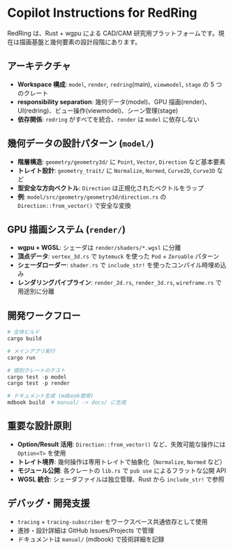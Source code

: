 # Copilot Instructions for RedRing

RedRing は、Rust + wgpu による CAD/CAM 研究用プラットフォームです。現在は描画基盤と幾何要素の設計段階にあります。

## アーキテクチャ

- **Workspace 構成**: `model`, `render`, `redring`(main), `viewmodel`, `stage` の 5 つのクレート
- **responsibility separation**: 幾何データ(model)、GPU 描画(render)、UI(redring)、ビュー操作(viewmodel)、シーン管理(stage)
- **依存関係**: `redring` がすべてを統合、`render` は `model` に依存しない

## 幾何データの設計パターン (`model/`)

- **階層構造**: `geometry/geometry3d/` に `Point`, `Vector`, `Direction` など基本要素
- **トレイト設計**: `geometry_trait/` に `Normalize`, `Normed`, `Curve2D`, `Curve3D` など
- **型安全な方向ベクトル**: `Direction` は正規化されたベクトルをラップ
- **例**: `model/src/geometry/geometry3d/direction.rs` の `Direction::from_vector()` で安全な変換

## GPU 描画システム (`render/`)

- **wgpu + WGSL**: シェーダは `render/shaders/*.wgsl` に分離
- **頂点データ**: `vertex_3d.rs` で `bytemuck` を使った `Pod` + `Zeroable` パターン
- **シェーダローダー**: `shader.rs` で `include_str!` を使ったコンパイル時埋め込み
- **レンダリングパイプライン**: `render_2d.rs`, `render_3d.rs`, `wireframe.rs` で用途別に分離

## 開発ワークフロー

```powershell
# 全体ビルド
cargo build

# メインアプリ実行
cargo run

# 個別クレートのテスト
cargo test -p model
cargo test -p render

# ドキュメント生成 (mdbook使用)
mdbook build  # manual/ -> docs/ に生成
```

## 重要な設計原則

- **Option/Result 活用**: `Direction::from_vector()` など、失敗可能な操作には `Option<T>` を使用
- **トレイト境界**: 幾何操作は専用トレイトで抽象化（`Normalize`, `Normed` など）
- **モジュール公開**: 各クレートの `lib.rs` で `pub use` によるフラットな公開 API
- **WGSL 統合**: シェーダファイルは独立管理、Rust から `include_str!` で参照

## デバッグ・開発支援

- `tracing` + `tracing-subscriber` をワークスペース共通依存として使用
- 進捗・設計詳細は GitHub Issues/Projects で管理
- ドキュメントは `manual/` (mdbook) で技術詳細を記録
